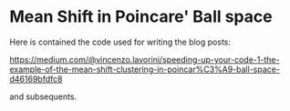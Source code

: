 # Mean Shift in Poincare' Ball space
Here is contained the code used for writing the blog posts:

https://medium.com/@vincenzo.lavorini/speeding-up-your-code-1-the-example-of-the-mean-shift-clustering-in-poincar%C3%A9-ball-space-d46169bfdfc8

and subsequents.
